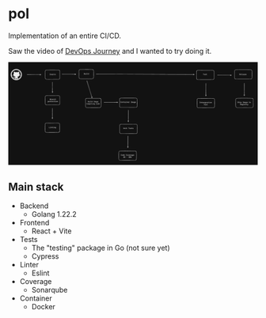 # pol
Implementation of an entire CI/CD.

Saw the video of [DevOps Journey](https://www.youtube.com/watch?v=KnSBNd3b0qI) and I wanted to try doing it.

![image](.github/assets/Screenshot%202024-06-22%20at%2002.05.57.png)

## Main stack
- Backend
    - Golang 1.22.2
- Frontend
    - React + Vite
- Tests
    - The "testing" package in Go (not sure yet)
    - Cypress
- Linter
    - Eslint
- Coverage
    - Sonarqube
- Container
    - Docker
